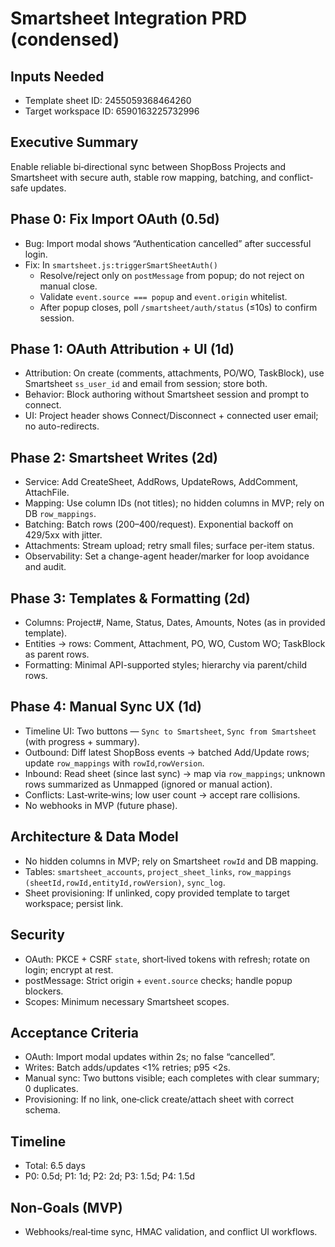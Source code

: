 # Smartsheet Integration PRD (condensed)

## Inputs Needed
- Template sheet ID: 2455059368464260
- Target workspace ID: 6590163225732996

## Executive Summary
Enable reliable bi‑directional sync between ShopBoss Projects and Smartsheet with secure auth, stable row mapping, batching, and conflict-safe updates.

## Phase 0: Fix Import OAuth (0.5d)
- Bug: Import modal shows “Authentication cancelled” after successful login.
- Fix: In `smartsheet.js:triggerSmartSheetAuth()`
  - Resolve/reject only on `postMessage` from popup; do not reject on manual close.
  - Validate `event.source === popup` and `event.origin` whitelist.
  - After popup closes, poll `/smartsheet/auth/status` (≤10s) to confirm session.

## Phase 1: OAuth Attribution + UI (1d)
- Attribution: On create (comments, attachments, PO/WO, TaskBlock), use Smartsheet `ss_user_id` and email from session; store both.
- Behavior: Block authoring without Smartsheet session and prompt to connect.
- UI: Project header shows Connect/Disconnect + connected user email; no auto-redirects.

## Phase 2: Smartsheet Writes (2d)
- Service: Add CreateSheet, AddRows, UpdateRows, AddComment, AttachFile.
- Mapping: Use column IDs (not titles); no hidden columns in MVP; rely on DB `row_mappings`.
- Batching: Batch rows (200–400/request). Exponential backoff on 429/5xx with jitter.
- Attachments: Stream upload; retry small files; surface per-item status.
- Observability: Set a change-agent header/marker for loop avoidance and audit.

## Phase 3: Templates & Formatting (2d)
- Columns: Project#, Name, Status, Dates, Amounts, Notes (as in provided template).
- Entities → rows: Comment, Attachment, PO, WO, Custom WO; TaskBlock as parent rows.
- Formatting: Minimal API-supported styles; hierarchy via parent/child rows.

## Phase 4: Manual Sync UX (1d)
- Timeline UI: Two buttons — `Sync to Smartsheet`, `Sync from Smartsheet` (with progress + summary).
- Outbound: Diff latest ShopBoss events → batched Add/Update rows; update `row_mappings` with `rowId`,`rowVersion`.
- Inbound: Read sheet (since last sync) → map via `row_mappings`; unknown rows summarized as Unmapped (ignored or manual action).
- Conflicts: Last‑write‑wins; low user count → accept rare collisions.
- No webhooks in MVP (future phase).

## Architecture & Data Model
- No hidden columns in MVP; rely on Smartsheet `rowId` and DB mapping.
- Tables: `smartsheet_accounts`, `project_sheet_links`, `row_mappings (sheetId,rowId,entityId,rowVersion)`, `sync_log`.
- Sheet provisioning: If unlinked, copy provided template to target workspace; persist link.

## Security
- OAuth: PKCE + CSRF `state`, short‑lived tokens with refresh; rotate on login; encrypt at rest.
- postMessage: Strict origin + `event.source` checks; handle popup blockers.
- Scopes: Minimum necessary Smartsheet scopes.

## Acceptance Criteria
- OAuth: Import modal updates within 2s; no false “cancelled”.
- Writes: Batch adds/updates <1% retries; p95 <2s.
- Manual sync: Two buttons visible; each completes with clear summary; 0 duplicates.
- Provisioning: If no link, one‑click create/attach sheet with correct schema.

## Timeline
- Total: 6.5 days
- P0: 0.5d; P1: 1d; P2: 2d; P3: 1.5d; P4: 1.5d

## Non‑Goals (MVP)
- Webhooks/real‑time sync, HMAC validation, and conflict UI workflows.
